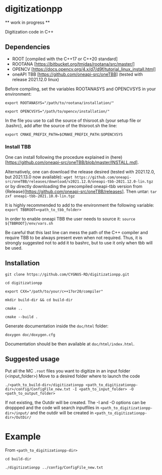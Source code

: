 # digitizationpp

** work in progress **

Digitization code in C++

## Dependencies

* ROOT [compiled with the C++17 or C++20 standard]
* ROOTANA [https://bitbucket.org/tmidas/rootana/src/master/]
* OPENCV [https://docs.opencv.org/4.x/d7/d9f/tutorial_linux_install.html]
* oneAPI TBB [https://github.com/oneapi-src/oneTBB] (tested with release 2021.12.0 linux)

Before compiling, set the variables ROOTANASYS and OPENCVSYS in your environment:

`export ROOTANASYS="/path/to/rootana/installation/"`

`export OPENCVSYS="/path/to/opencv/installation/"`

In the file you use to call the source of thisroot.sh (your setup file or .bashrc), add after the source of the thisroot.sh the line:

`export CMAKE_PREFIX_PATH=$CMAKE_PREFIX_PATH:$OPENCVSYS`

### Install TBB
One can install following the procedure explained in (here)[https://github.com/oneapi-src/oneTBB/blob/master/INSTALL.md].

Alternatively, one can download the release desired (tested with 2021.12.0, but 2021.13.0 now available):
`wget https://github.com/oneapi-src/oneTBB/releases/download/v2021.12.0/oneapi-tbb-2021.12.0-lin.tgz`
or by directly downloading the precompiled oneapi-tbb version from {Release}[https://github.com/oneapi-src/oneTBB/releases].
Then untar:
`tar zxf oneapi-tbb-2021.10.0-lin.tgz`

It is highly recommended to add to the environment the following variable:
`export TBBROOT=<path_to_tbb_folder>`

In order to enable oneapi TBB the user needs to source it:
`source ${TBBROOT}/env/vars.sh`

Be careful that this last line can mess the path of the C++ compiler and require TBB to be always present even when not required. Thus, it is strongly suggested not to add it to bashrc, but to use it only when tbb will be used.

## Installation

`git clone https://github.com/CYGNUS-RD/digitizationpp.git`

`cd digitizationpp`

`export CXX="/path/to/your/c++17or20/compiler"`

`mkdir build-dir && cd build-dir`

`cmake ..`

`cmake --build .`



Generate documentation inside the `doc/html` folder:

`doxygen doc/doxygen.cfg`

Documentation should be then available at `doc/html/index.html`.

## Suggested usage

Put all the MC `.root` files you want to digitize in an input folder (<input_folder>)
Move to a desired folder where to launch the code

`./<path_to_build-dir>/digitizationpp <path_to_digitizationpp-dir>/config/ConfigFile_new.txt -I <path_to_input_folder> -O <path_to_output_folder>`

If not existing, the Outdir will be created. The -I and -O options can be droppped and the code will search inputfiles in
`<path_to_digitizationpp-dir>/input/`
and the outdir will be created in 
`<path_to_digitizationpp-dir>/OutDir/`

# Example
From `<path_to_digitizationpp-dir>`

`cd build-dir`

`./digitizationpp ../config/ConfigFile_new.txt`
